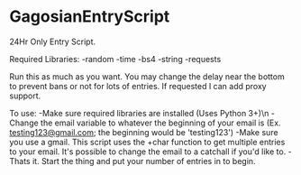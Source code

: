 # GagosianEntryScript
24Hr Only Entry Script.

Required Libraries:
  -random
  -time
  -bs4
  -string
  -requests
  
Run this as much as you want. 
You may change the delay near the bottom to prevent bans or not for lots of entries.
If requested I can add proxy support.

To use:
  -Make sure required libraries are installed (Uses Python 3+)\n
  -Change the email variable to whatever the beginning of your email is (Ex. testing123@gmail.com; the beginning would be 'testing123')
  -Make sure you use a gmail. This script uses the +char function to get multiple entries to your email. It's possible to change the email    to a catchall if you'd like to.
  -Thats it. Start the thing and put your number of entries in to begin.
  
  
  
